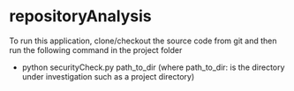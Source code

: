 # repositoryAnalysis

To run this application, clone/checkout the source code from git and then run the following command in the project folder

- python securityCheck.py path_to_dir (where path_to_dir: is the directory under investigation such as a project directory)